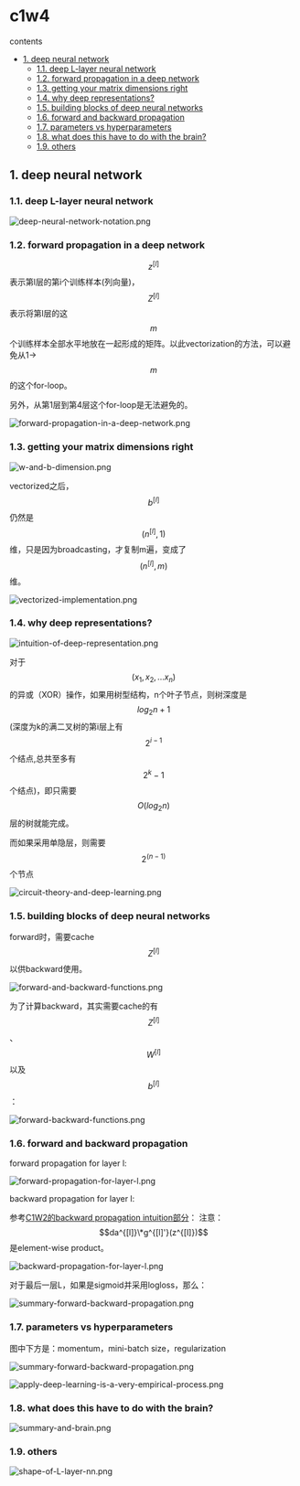 # c1w4

contents

* [1. deep neural network](c1w4.md#1-deep-neural-network)
  * [1.1. deep L-layer neural network](c1w4.md#11-deep-l-layer-neural-network)
  * [1.2. forward propagation in a deep network](c1w4.md#12-forward-propagation-in-a-deep-network)
  * [1.3. getting your matrix dimensions right](c1w4.md#13-getting-your-matrix-dimensions-right)
  * [1.4. why deep representations?](c1w4.md#14-why-deep-representations)
  * [1.5. building blocks of deep neural networks](c1w4.md#15-building-blocks-of-deep-neural-networks)
  * [1.6. forward and backward propagation](c1w4.md#16-forward-and-backward-propagation)
  * [1.7. parameters vs hyperparameters](c1w4.md#17-parameters-vs-hyperparameters)
  * [1.8. what does this have to do with the brain?](c1w4.md#18-what-does-this-have-to-do-with-the-brain)
  * [1.9. others](c1w4.md#19-others)

## 1. deep neural network

### 1.1. deep L-layer neural network

![deep-neural-network-notation.png](../.gitbook/assets/deep-neural-network-notation.png)

### 1.2. forward propagation in a deep network

$$z^{[l]}$$表示第l层的第i个训练样本(列向量)，$$Z^{[l]}$$表示将第l层的这$$m$$个训练样本全部水平地放在一起形成的矩阵。以此vectorization的方法，可以避免从1-&gt;$$m$$的这个for-loop。

另外，从第1层到第4层这个for-loop是无法避免的。

![forward-propagation-in-a-deep-network.png](../.gitbook/assets/forward-propagation-in-a-deep-network.png)

### 1.3. getting your matrix dimensions right

![w-and-b-dimension.png](../.gitbook/assets/w-and-b-dimension.png)

vectorized之后，$$b^{[l]}$$仍然是$$(n^{[l]},1)$$维，只是因为broadcasting，才复制m遍，变成了$$(n^{[l]},m)$$维。

![vectorized-implementation.png](../.gitbook/assets/vectorized-implementation.png)

### 1.4. why deep representations?

![intuition-of-deep-representation.png](../.gitbook/assets/intuition-of-deep-representation.png)

对于$$(x_1,x_2,...x_n)$$的异或（XOR）操作，如果用树型结构，n个叶子节点，则树深度是$$log_2n+1$$(深度为k的满二叉树的第i层上有$$2^{i-1}$$个结点,总共至多有$$2^k-1$$个结点)，即只需要$$O(log_2n)$$层的树就能完成。

而如果采用单隐层，则需要$$2^{(n-1)}$$个节点

![circuit-theory-and-deep-learning.png](../.gitbook/assets/circuit-theory-and-deep-learning.png)

### 1.5. building blocks of deep neural networks

forward时，需要cache $$Z^{[l]}$$以供backward使用。

![forward-and-backward-functions.png](../.gitbook/assets/forward-and-backward-functions.png)

为了计算backward，其实需要cache的有$$Z^{[l]}$$、$$W^{[l]}$$以及$$b^{[l]}$$：

![forward-backward-functions.png](../.gitbook/assets/forward-backward-functions.png)

### 1.6. forward and backward propagation

forward propagation for layer l:

![forward-propagation-for-layer-l.png](../.gitbook/assets/forward-propagation-for-layer-l.png)

backward propagation for layer l:

参考[C1W2的backward propagation intuition部分](https://github.com/daiwk/dl.ai/blob/master/c1/c1w3.md#backpropagation-intuition)： 注意：$$da^{[l]}\*g^{[l]'}(z^{[l]})$$是element-wise product。

![backward-propagation-for-layer-l.png](../.gitbook/assets/backward-propagation-for-layer-l.png)

对于最后一层L，如果是sigmoid并采用logloss，那么：

![summary-forward-backward-propagation.png](../.gitbook/assets/summary-forward-backward-propagation.png)

### 1.7. parameters vs hyperparameters

图中下方是：momentum，mini-batch size，regularization

![summary-forward-backward-propagation.png](../.gitbook/assets/parameters-vs-hyperparameters.png)

![apply-deep-learning-is-a-very-empirical-process.png](../.gitbook/assets/apply-deep-learning-is-a-very-empirical-process.png)

### 1.8. what does this have to do with the brain?

![summary-and-brain.png](../.gitbook/assets/summary-and-brain.png)

### 1.9. others

![shape-of-L-layer-nn.png](../.gitbook/assets/shape-of-L-layer-nn.png)

